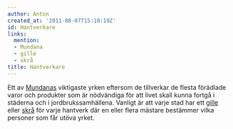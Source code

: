 ```yaml
---
author: Anton
created_at: '2011-08-07T15:10:19Z'
id: Hantverkare
links:
  mention:
  - Mundana
  - gille
  - skrå
title: Hantverkare
---
```


Ett av [Mundanas] viktigaste yrken eftersom de tillverkar de flesta förädlade varor och produkter
som är nödvändiga för att livet skall kunna fortgå i städerna och i jordbrukssamhällena. Vanligt är
att varje stad har ett [gille] eller [skrå] för varje hantverk där en eller flera mästare bestämmer
vilka personer som får utöva yrket.

  [Mundanas]: Mundana
  [gille]: gille
  [skrå]: skrå
